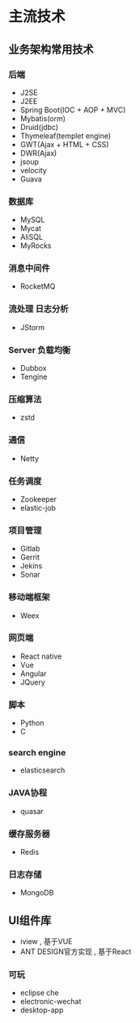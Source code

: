 # 主流技术
## 业务架构常用技术
### 后端
- J2SE
- J2EE
- Spring Boot(IOC + AOP + MVC)
- Mybatis(orm)
- Druid(jdbc)
- Thymeleaf(templet engine)
- GWT(Ajax + HTML + CSS)
- DWR(Ajax)
- jsoup
- velocity
- Guava

### 数据库
- MySQL
- Mycat
- AliSQL
- MyRocks

### 消息中间件
- RocketMQ

### 流处理 日志分析
- JStorm

### Server 负载均衡
- Dubbox
- Tengine

### 压缩算法
- zstd

### 通信
- Netty

### 任务调度
- Zookeeper
- elastic-job

### 项目管理
- Gitlab
- Gerrit
- Jekins
- Sonar

### 移动端框架
- Weex

### 网页端
- React native
- Vue
- Angular
- JQuery

### 脚本
- Python
- C

### search engine
- elasticsearch

### JAVA协程
- quasar

### 缓存服务器
- Redis

### 日志存储
- MongoDB

## UI组件库
- iview  ,  基于VUE
- ANT DESIGN官方实现 , 基于React

### 可玩
- eclipse che
- electronic-wechat
- desktop-app
